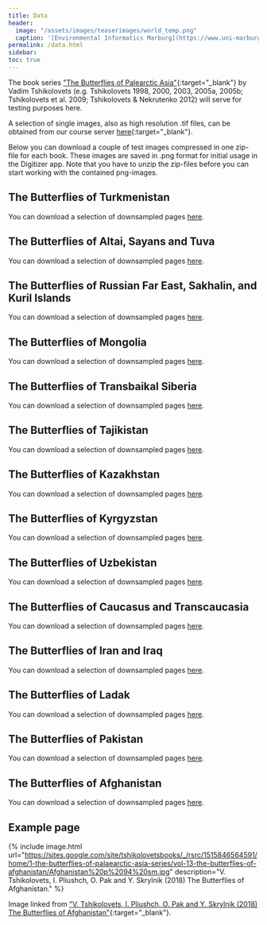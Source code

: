 ```yaml
---
title: Data
header:
  image: "/assets/images/teaserimages/world_temp.png"
  caption: '[Environmental Informatics Marburg](https://www.uni-marburg.de/en/fb19/disciplines/physisch/environmentalinformatics){:target="_blank"}'
permalink: /data.html
sidebar:
toc: true
---
```



The book series ["The Butterflies of Palearctic Asia"](https://sites.google.com/site/tshikolovetsbooks/home/1-the-butterflies-of-palaearctic-asia-series){:target="_blank"}
by Vadim Tshikolovets (e.g. Tshikolovets 1998, 2000, 2003, 2005a, 2005b;
Tshikolovets et al. 2009; Tshikolovets & Nekrutenko 2012) will serve for testing purposes here.

A selection of single images, also as high resolution .tif files, can be obtained from our course server [here](http://85.214.102.111/data/books_examples/){:target="_blank"}.

Below you can download a couple of test images compressed in one zip-file for each book.
These images are saved in .png format for initial usage in the Digitizer app.
Note that you have to unzip the zip-files before you can start working with the contained png-images.



<!--
-->

## The Butterflies of Turkmenistan
You can download a selection of downsampled pages [here][1].

[1]:http://85.214.102.111/digitizer/_site/download/tutorial_1/book_1.zip

## The Butterflies of Altai, Sayans and Tuva
You can download a selection of downsampled pages [here][2].

[2]:http://85.214.102.111/digitizer/_site/download/tutorial_1/book_2.zip

## The Butterflies of Russian Far East, Sakhalin, and Kuril Islands
You can download a selection of downsampled pages [here][3].

[3]:http://85.214.102.111/digitizer/_site/download/tutorial_1/book_3.zip

## The Butterflies of Mongolia
You can download a selection of downsampled pages [here][4].

[4]:http://85.214.102.111/digitizer/_site/download/tutorial_1/book_4.zip

## The Butterflies of Transbaikal Siberia
You can download a selection of downsampled pages [here][5].

[5]:http://85.214.102.111/digitizer/_site/download/tutorial_1/book_5.zip

## The Butterflies of Tajikistan
You can download a selection of downsampled pages [here][6].

[6]:http://85.214.102.111/digitizer/_site/download/tutorial_1/book_6.zip

## The Butterflies of Kazakhstan
You can download a selection of downsampled pages [here][7].

[7]:http://85.214.102.111/digitizer/_site/download/tutorial_1/book_7.zip

## The Butterflies of Kyrgyzstan
You can download a selection of downsampled pages [here][8].

[8]:http://85.214.102.111/digitizer/_site/download/tutorial_1/book_8.zip

## The Butterflies of Uzbekistan
You can download a selection of downsampled pages [here][9].

[9]:http://85.214.102.111/digitizer/_site/download/tutorial_1/book_9.zip

## The Butterflies of Caucasus and Transcaucasia
You can download a selection of downsampled pages [here][10].

[10]:http://85.214.102.111/digitizer/_site/download/tutorial_1/book_10.zip

## The Butterflies of Iran and Iraq
You can download a selection of downsampled pages [here][11].

[11]:http://85.214.102.111/digitizer/_site/download/tutorial_1/book_11.zip

## The Butterflies of Ladak
You can download a selection of downsampled pages [here][12].

[12]:http://85.214.102.111/digitizer/_site/download/tutorial_1/book_12.zip

## The Butterflies of Pakistan
You can download a selection of downsampled pages [here][13].

[13]:http://85.214.102.111/digitizer/_site/download/tutorial_1/book_13.zip

## The Butterflies of Afghanistan
You can download a selection of downsampled pages [here][14].

[14]:http://85.214.102.111/digitizer/_site/download/tutorial_1/book_14.zip


## Example page

{% include image.html url="https://sites.google.com/site/tshikolovetsbooks/_/rsrc/1515846564591/home/1-the-butterflies-of-palaearctic-asia-series/vol-13-the-butterflies-of-afghanistan/Afghanistan%20p%2094%20sm.jpg" description="V. Tshikolovets, I. Pliushch, O. Pak and Y. Skrylnik (2018) The Butterflies of Afghanistan." %}

Image linked from ["V. Tshikolovets, I. Pliushch, O. Pak and Y. Skrylnik (2018) The Butterflies of Afghanistan"](https://sites.google.com/site/tshikolovetsbooks/home/1-the-butterflies-of-palaearctic-asia-series/vol-13-the-butterflies-of-afghanistan){:target="_blank"}.




